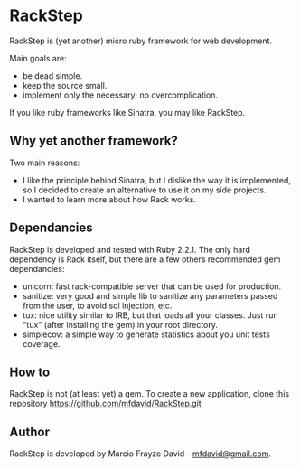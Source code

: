 # RackStep

RackStep is (yet another) micro ruby framework for web development.

Main goals are:
- be dead simple.
- keep the source small.
- implement only the necessary; no overcomplication.

If you like ruby frameworks like Sinatra, you may like RackStep.


## Why yet another framework?

Two main reasons:
- I like the principle behind Sinatra, but I dislike the way it is implemented,
so I decided to create an alternative to use it on my side projects.
- I wanted to learn more about how Rack works.


## Dependancies

RackStep is developed and tested with Ruby 2.2.1. The only hard dependency is
Rack itself, but there are a few others recommended gem dependancies:
- unicorn: fast rack-compatible server that can be used for production.
- sanitize: very good and simple lib to sanitize any parameters passed from the user, to avoid sql injection, etc.
- tux: nice utility similar to IRB, but that loads all your classes. Just run "tux" (after installing the gem) in your root directory.
- simplecov: a simple way to generate statistics about you unit tests coverage.


## How to

RackStep is not (at least yet) a gem. To create a new application, clone this
repository
https://github.com/mfdavid/RackStep.git


## Author

RackStep is developed by Marcio Frayze David - mfdavid@gmail.com.
